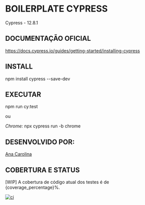 # BOILERPLATE CYPRESS

Cypress - 12.8.1

## DOCUMENTAÇÃO OFICIAL

https://docs.cypress.io/guides/getting-started/installing-cypress 

## INSTALL

npm install cypress --save-dev

## EXECUTAR

npm run cy:test

ou

*Chrome:* npx cypress run -b chrome

## DESENVOLVIDO POR:
[Ana Carolina](https://github.com/AnacAntunes/)

## COBERTURA E STATUS

[WIP] A cobertura de código atual dos testes é de {coverage_percentage}%.

[![ci](https://github.com/AnacAntunes/cypress_initial/actions/workflows/ci.yml/badge.svg)](https://github.com/AnacAntunes/cypress_initial/actions/workflows/ci.yml)
